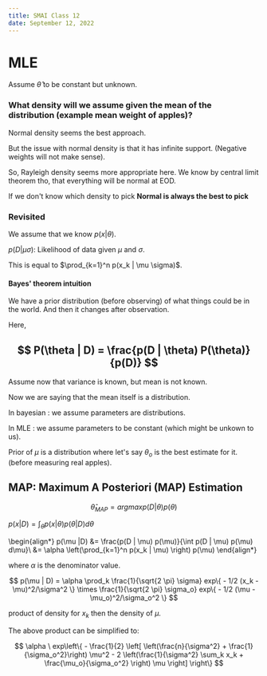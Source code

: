 ```yaml
---
title: SMAI Class 12
date: September 12, 2022
---
```


# MLE

Assume $\hat{\theta}$ to be constant but unknown.

### What density will we assume given the mean of the distribution (example mean weight of apples)?

Normal density seems the best approach.

But the issue with normal density is that it has infinite support. (Negative weights will not make sense).

So, Rayleigh density seems more appropriate here. We know by central limit theorem tho, that everything will be normal at EOD.

If we don't know which density to pick **Normal is always the best to pick**

### Revisited

We assume that we know $p(x | \theta)$.

$p(D | \mu \sigma)$: Likelihood of data given $\mu$ and $\sigma$.

This is equal to $\prod_{k=1}^n p(x_k | \mu \sigma)$.


#### Bayes' theorem intuition

We have a prior distribution (before observing) of what things could be in the world. And then it changes after observation.


Here,

$$
P(\theta | D) = \frac{p(D | \theta) P(\theta)}{p(D)}
$$ 
---

Assume now that variance is known, but mean is not known.

Now we are saying that the mean itself is a distribution.

In bayesian : we assume parameters are distributions.

In MLE : we assume parameters to be constant (which might be unkown to us).


Prior of $\mu$ is a distribution where let's say $\theta_o$ is the best estimate for it. (before measuring real apples).

## MAP: Maximum A Posteriori (MAP) Estimation

$$
\hat{\theta}_{MAP} = argmax p(D|\theta) p(\theta)
$$

$p(x | D) = \int_{\theta} p(x | \theta) p(\theta | D) d\theta$


\begin{align*}
p(\mu |D) 
&= \frac{p(D | \mu) p(\mu)}{\int p(D | \mu) p(\mu) d\mu}\\
&= \alpha \left(\prod_{k=1}^n p(x_k | \mu) \right) p(\mu)
\end{align*} 

where $\alpha$ is the denominator value.

$$
p(\mu | D) = \alpha \prod_k \frac{1}{\sqrt{2 \pi} \sigma} exp\{ - 1/2 (x_k - \mu)^2/\sigma^2 \} \times  \frac{1}{\sqrt{2 \pi} \sigma_o} exp\{ - 1/2 (\mu - \mu_o)^2/\sigma_o^2 \}
$$

product of density for $x_k$ then the density of $\mu$.


The above product can be simplified to:

$$
\alpha \ exp\left\{ - \frac{1}{2} \left[ \left(\frac{n}{\sigma^2} + \frac{1}{\sigma_o^2}\right) \mu^2 - 2 \left(\frac{1}{\sigma^2} \sum_k x_k + \frac{\mu_o}{\sigma_o^2} \right)  \mu \right] \right\}
$$ 
